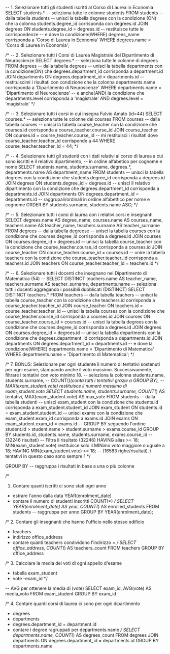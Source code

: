 -- 1. Selezionare tutti gli studenti iscritti al Corso di Laurea in Economia
SELECT students.* -- seleziona tutte le colonne students
FROM students -- dalla tabella students
-- unisci la tabella degrees con la condizione (ON) che la colonna students.degree_id corrisponda con degrees.id
JOIN degrees ON students.degree_id = degrees.id  -- restituisce tutte le corrispondenze
-- e dove la condizione(WHERE) degrees_name corrisponda a 'Corso di Laurea in Economia'
WHERE degrees.name = 'Corso di Laurea in Economia';

/*
-- 2. Selezionare tutti i Corsi di Laurea Magistrale del Dipartimento di Neuroscienze
SELECT degrees.* -- seleziona tutte le colonne di degrees
FROM degrees -- dalla tabella degrees
-- unisci la tabella departments con la condizione(ON) che degrees.department_id corrisponda a department.id
JOIN departments ON degrees.department_id = departments.id
-- restituiscimi i risultati con condizione che la colonna departments.name corrisponda a 'Dipartimento di Neuroscenze'
WHERE departments.name = 'Dipartimento di Neuroscienze'
-- e anche(AND) la condizione che departments.level corrisponda a 'magistrale'
AND degrees.level = 'magistrale'
*/

/*
-- 3. Selezionare tutti i corsi in cui insegna Fulvio Amato (id=44)
SELECT courses.* -- seleziona tutte le colonne dei courses
FROM courses -- dalla tabella courses
-- unisci la tabella course_teacher con la condizione che courses.id corrisponda a course_teacher.course_id
JOIN course_teacher ON courses.id = course_teacher.course_id
-- mi restituisci i risultati dove course_teacher.teacher_id corrisponde a 44
WHERE course_teacher.teacher_id = 44;
*/

/*
-- 4. Selezionare tutti gli studenti con i dati relativi al corso di laurea a cui sono iscritti e il relativo dipartimento, 
-- in ordine alfabetico per cognome e nome
SELECT students.name, students.surname, degrees.*, departments.name AS department_name
FROM students
-- unisci la tabella degrees con la condizione che students.degree_id corrisponda a degrees.id
JOIN degrees ON students.degree_id = degrees.id
-- unisci il relativo dipartimento con la condizione che degrees.department_id corrisponda a departments.id
JOIN departments ON degrees.department_id = departments.id
-- raggrupali/ordinali in ordine alfabettico per nome e cognome
ORDER BY students.surname, students.name ASC;
*/

/*
-- 5. Selezionare tutti i corsi di laurea con i relativi corsi e insegnanti
SELECT degrees.name AS degree_name, courses.name AS courses_name, teachers.name AS teacher_name, teachers.surname AS teacher_surname
FROM degrees -- dalla tabella degreese
-- unisci la tabella courses con la condizione che courses.degree_id corrisponda a degrees.id
JOIN courses ON courses.degree_id = degrees.id
-- unisci la tabella course_teacher con la condizione che course_teacher.course_id corrisponda a courses.id
JOIN course_teacher ON course_teacher.course_id = courses.id
-- unire la tabella teachers con la condizione che course_teacher.teacher_id corrisponda a teachers.id
JOIN teachers ON course_teacher.teacher_id = teachers.id
*/

/*
-- 6. Selezionare tutti i docenti che insegnano nel Dipartimento di Matematica (54)
-- SELECT DISTINCT teachers.name AS teacher_name, teachers.surname AS teacher_surname, departments.name
-- seleziona tutti i docenti aggregando i possibili dubblicati (DISTINCT)
SELECT DISTINCT teachers.*
FROM teachers -- dalla tabella teachers
-- unisci la tabella course_teacher con la condizione che teachers.id corrisponda a course_teacher.teacher_id
JOIN course_teacher ON teachers.id = course_teacher.teacher_id
-- unisci la tabella courses con la condizione che course_teacher.course_id corrisponda a courses.id
JOIN courses ON course_teacher.course_id = courses.id
-- unisci la tabella degrees con la condizione che courses.degree_id corrisponda a degrees.id
JOIN degrees ON courses.degree_id = degrees.id
-- unisci la tabella departments con la condizione che degrees.department_id corrisponda a departments.id
JOIN departments ON degrees.department_id = departments.id
-- e dove la condizione(WHERE) departments.name = 'Dipartimento di Matematica'
WHERE departments.name = 'Dipartimento di Matematica';
*/




/*
7. BONUS: Selezionare per ogni studente il numero di tentativi sostenuti per ogni esame, stampando anche il voto massimo. Successivamente, filtrare i tentativi con voto minimo 18.
-- seleziona la colonna students.name, students.surname, 
-- COUNT(*)(conta tutti i tentativi grazie a GROUP BY), 
-- MAX(exam_student.vote) restituisce il numerò massimo di exam_student.vote
SELECT students.name, students.surname, COUNT(*) AS tentativi, MAX(exam_student.vote) AS max_vote
FROM students -- dalla tabella studenti
-- unisci exam_student con la condizione che students.id corrisponda a exam_student.student_id
JOIN exam_student ON students.id = exam_student.student_id
-- unisci exams con la condizione che exam_student.exam_id corrisponda a exams.id
JOIN exams ON exam_student.exam_id = exams.id
-- GROUP BY seguendo l'ordine student.id > student.name > student.surname > exams.course_id
GROUP BY students.id, students.name, students.surname, exams.course_id -- (32246 risultati)
-- Filtra il risultato (32246) HAVING alias >= 18; MIN(exam_student.vote) restituisce solo il MINimo voto maggiore o uguale a 18;
HAVING MIN(exam_student.vote) >= 18; -- (16583 righe/risultati). i tentativi in questo caso sono sempre 1
*/


GROUP BY -- raggruppa i risultati in base a una o più colonne

/*
1. Contare quanti iscritti ci sono stati ogni anno
- estrare l'anno dalla data YEAR(enrolment_date)
- contare il numero di studenti inscritti COUNT(*)
*/
SELECT YEAR(enrolment_date) AS year, COUNT(*) AS enrolled_students
FROM students
-- raggruppa per anno
GROUP BY YEAR(enrolment_date);

/*
2. Contare gli insegnanti che hanno l'ufficio nello stesso edificio
- teachers
- indirizzo office_address
- contare quanti teachers condividono l'indirizzo =
*/
SELECT office_address, COUNT(*) AS teachers_count
FROM teachers
GROUP BY office_address

/*
 3. Calcolare la media dei voti di ogni appello d'esame
- tabella exam_student
- vote
-exam_id
*/

-- AVG per ottenere la media di (vote)
SELECT exam_id, AVG(vote) AS media_voto
FROM exam_student
GROUP BY exam_id

/*
 4. Contare quanti corsi di laurea ci sono per ogni dipartimento
- degrees
- departments
- degrees.department_id = department.id
- contare i degree ragruppati per departments.name
*/
SELECT departments.name, COUNT(*) AS degrees_count
FROM degrees
JOIN departments ON degrees.department_id = departments.id
GROUP BY departments.name